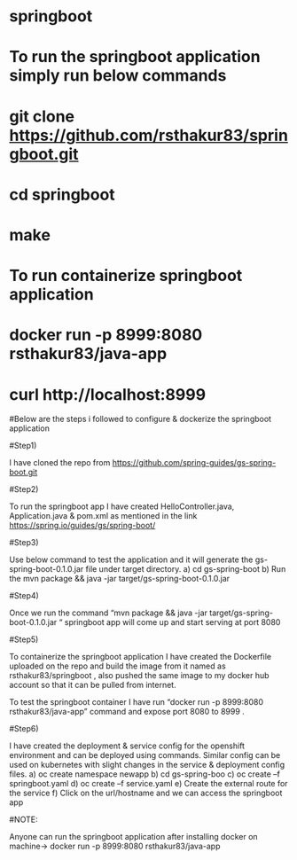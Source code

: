 # springboot

# To run the springboot application simply run below commands

# git clone https://github.com/rsthakur83/springboot.git
# cd springboot
# make

# To run containerize springboot application
# docker run -p 8999:8080 rsthakur83/java-app
# curl http://localhost:8999


#Below are the steps i followed to configure & dockerize the springboot application 

#Step1) 

I have cloned the repo from https://github.com/spring-guides/gs-spring-boot.git 



#Step2) 

To run  the springboot app I have created HelloController.java, Application.java & pom.xml as mentioned in the link https://spring.io/guides/gs/spring-boot/ 



#Step3) 

Use below command to test the application and it will generate the gs-spring-boot-0.1.0.jar file under target directory.
a) cd gs-spring-boot
b) Run the mvn package && java -jar target/gs-spring-boot-0.1.0.jar

#Step4)  

Once we run the command “mvn package && java -jar target/gs-spring-boot-0.1.0.jar “ springboot app will come up and start serving at port 8080

 


#Step5) 

To containerize  the springboot application I have created the Dockerfile uploaded on the repo and build the image from it named as rsthakur83/springboot , also pushed the same image to my docker hub account so that it can be pulled from internet.



To test the springboot container I have run “docker run -p 8999:8080 rsthakur83/java-app” command and expose port 8080 to 8999 .

 

 

#Step6) 

I have created the deployment & service config for the openshift environment and can be deployed using commands. Similar config can be used on kubernetes with slight changes in the service & deployment config files.
a)	oc create namespace newapp
b)	cd gs-spring-boo
c)	oc  create –f   springboot.yaml
d)	oc create –f service.yaml
e)	Create the external route for the service 
f)	Click on the url/hostname and we can access the springboot app
 

 
#NOTE:  

Anyone can run the springboot application after installing docker on machine-> docker run -p 8999:8080 rsthakur83/java-app 

